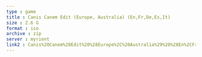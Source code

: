 ```yaml
---
type : game
title : Canis Canem Edit (Europe, Australia) (En,Fr,De,Es,It)
size : 2.6 G
format : iso
archive : zip
server : myrient
link2 : Canis%20Canem%20Edit%20%28Europe%2C%20Australia%29%20%28En%2CFr%2CDe%2CEs%2CIt%29
---
```

